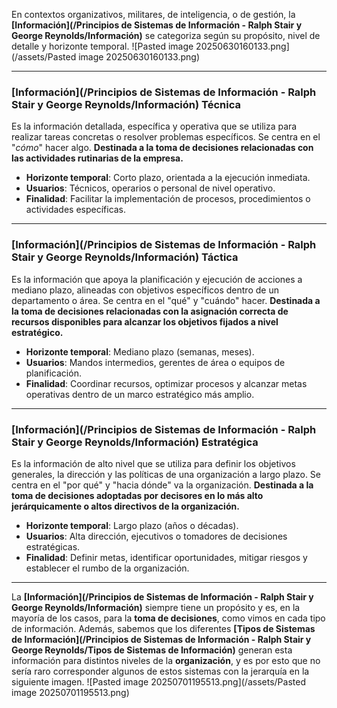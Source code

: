 En contextos organizativos, militares, de inteligencia, o de gestión, la **[Información](/Principios de Sistemas de Información - Ralph Stair y George Reynolds/Información)** se categoriza según su propósito, nivel de detalle y horizonte temporal.
![Pasted image 20250630160133.png](/assets/Pasted image 20250630160133.png)
****
### **[Información](/Principios de Sistemas de Información - Ralph Stair y George Reynolds/Información) Técnica**
Es la información detallada, específica y operativa que se utiliza para realizar tareas concretas o resolver problemas específicos. Se centra en el "*cómo*" hacer algo. 
**Destinada a la toma de decisiones relacionadas con las actividades rutinarias de la empresa.**
- **Horizonte temporal**: Corto plazo, orientada a la ejecución inmediata.
- **Usuarios**: Técnicos, operarios o personal de nivel operativo.
- **Finalidad**: Facilitar la implementación de procesos, procedimientos o actividades específicas.
****
### **[Información](/Principios de Sistemas de Información - Ralph Stair y George Reynolds/Información) Táctica**
Es la información que apoya la planificación y ejecución de acciones a mediano plazo, alineadas con objetivos específicos dentro de un departamento o área. Se centra en el "qué" y "cuándo" hacer.
**Destinada a la toma de decisiones relacionadas con la asignación correcta de recursos disponibles para alcanzar los objetivos fijados a nivel estratégico.**
- **Horizonte temporal**: Mediano plazo (semanas, meses).
- **Usuarios**: Mandos intermedios, gerentes de área o equipos de planificación.
- **Finalidad**: Coordinar recursos, optimizar procesos y alcanzar metas operativas dentro de un marco estratégico más amplio.
****
### **[Información](/Principios de Sistemas de Información - Ralph Stair y George Reynolds/Información) Estratégica**
Es la información de alto nivel que se utiliza para definir los objetivos generales, la dirección y las políticas de una organización a largo plazo. Se centra en el "por qué" y "hacia dónde" va la organización.
**Destinada a la toma de decisiones adoptadas por decisores en lo más alto jerárquicamente o altos directivos de la organización.**
- **Horizonte temporal**: Largo plazo (años o décadas).
- **Usuarios**: Alta dirección, ejecutivos o tomadores de decisiones estratégicas.
- **Finalidad**: Definir metas, identificar oportunidades, mitigar riesgos y establecer el rumbo de la organización.
****
La **[Información](/Principios de Sistemas de Información - Ralph Stair y George Reynolds/Información)** siempre tiene un propósito y es, en la mayoría de los casos, para la **toma de decisiones**, como vimos en cada tipo de información. 
Además, sabemos que los diferentes **[Tipos de Sistemas de Información](/Principios de Sistemas de Información - Ralph Stair y George Reynolds/Tipos de Sistemas de Información)** generan esta información para distintos niveles de la **organización**, y es por esto que no sería raro corresponder algunos de estos sistemas con la jerarquía en la siguiente imagen.
![Pasted image 20250701195513.png](/assets/Pasted image 20250701195513.png)
